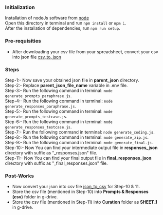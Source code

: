 ### Initialization
Installation of nodeJs software from [node](https://nodejs.org/en/download)  
Open this directory in terminal and run `npm install` or `npm i`.    
After the installation of dependencies, run `npm run setup`.  

### Pre-requisities
- After downloading your csv file from your spreadsheet, convert your csv into json file [csv_to_json](https://data.page/csv/json)  

### Steps
Step-1:- Now save your obtained json file in **parent_json** directory.  
Step-2:- Replace **parent_json_file_name** variable in .env file.  
Step-3:- Run the following command in terminal: ` node generate_prompts_paraphrase.js `.  
Step-4:- Run the following command in terminal: ` node generate_responses_paraphrase.js `.  
Step-5:- Run the following command in terminal: ` node generate_prompts_testcase.js `.  
Step-6:- Run the following command in terminal: ` node generate_responses_testcase.js `.  
Step-7:- Run the following command in terminal: ` node generate_coding.js `.  
Step-8:- Run the following command in terminal: ` node generate_zip.js `.  
Step-9:- Run the following command in terminal: ` node generate_final.js `.  
Step-10:- Now You can find your intermediate output file in **responses_json** directory with suffix as "_responses.json" file.  
Step-11:- Now You can find your final output file in **final_responses_json** directory with suffix as "_final_responses.json" file.  

### Post-Works
- Now convert your json into csv file [json_to_csv](https://data.page/json/csv) for Step-10 & 11.  
- Store the csv file (mentioned in Step-10) into **Prompts & Responses (csv)** folder in g-drive.
- Store the csv file (mentioned in Step-11) into **Curation** folder as **SHEET_1** in g-drive.

